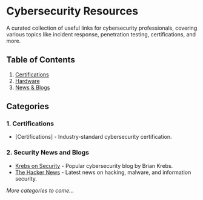 # Cybersecurity Resources

A curated collection of useful links for cybersecurity professionals, covering various topics like incident response, penetration testing, certifications, and more.

## Table of Contents
1. [Certifications](https://github.com/francoisfried/CySec-Resources/tree/main/Certifications)
2. [Hardware](https://github.com/francoisfried/CySec-Resources/blob/2586c91231f3dbd01f1892ef46094aa6354133a3/Resources/Hardware.md)
3. [News & Blogs](#news)

## Categories

### 1. Certifications
- [Certifications] - Industry-standard cybersecurity certification.

### 2. Security News and Blogs
- [Krebs on Security](https://krebsonsecurity.com) - Popular cybersecurity blog by Brian Krebs.
- [The Hacker News](https://thehackernews.com) - Latest news on hacking, malware, and information security.

*More categories to come...*
